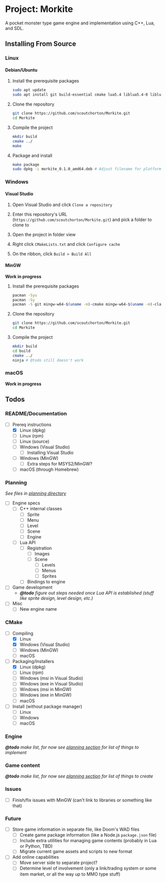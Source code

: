 # Project: Morkite

A pocket monster type game engine and implementation using C++, Lua, and SDL.

## Installing From Source

### Linux

#### Debian/Ubuntu

1. Install the prerequisite packages

   ```bash
   sudo apt update
   sudo apt install git build-essential cmake lua5.4 liblua5.4-0 liblua5.4-0-dbg liblua5.4-dev libsdl2-2.0-0 libsdl2-dev libsdl2-image-2.0-0 libsdl2-image-dev
   ```

1. Clone the repository

   ```bash
   git clone https://github.com/scoutchorton/Morkite.git
   cd Morkite
   ```

1. Compile the project

   ```bash
   mkdir build
   cmake ../
   make
   ```

1. Package and install

   ```bash
   make package
   sudo dpkg -i morkite_0.1.0_amd64.deb # Adjust filename for platform
   ```

### Windows

#### Visual Studio

1. Open Visual Studio and click `Clone a repository`

1. Enter this repository's URL (`https://github.com/scoutchorton/Morkite.git`) and pick a folder to clone to

1. Open the project in folder view

1. Right click `CMakeLists.txt` and click `Configure cache`

1. On the ribbon, click `Build > Build All`

#### MinGW

**Work in progress**

1. Install the prerequisite packages

   ```bash
   pacman -Syu
   pacman -Sy
   pacman -S git mingw-w64-$(uname -m)-cmake mingw-w64-$(uname -m)-clang
   ```

1. Clone the repository

   ```bash
   git clone https://github.com/scoutchorton/Morkite.git
   cd Morkite
   ```

1. Compile the project

   ```bash
   mkdir build
   cd build
   cmake ../
   ninja # @todo still doesn't work
   ```

### macOS

**Work in progress**

## Todos

### README/Documentation

- [ ] Prereq instructions
  - [x] Linux (dpkg)
  - [ ] Linux (rpm)
  - [ ] Linux (source)
  - [ ] Windows (Visual Studio)
    - [ ] Installing Visual Studio
  - [ ] Windows (MinGW)
    - [ ] Extra steps for MSYS2/MinGW?
  - [ ] macOS (through Homebrew)

### Planning

_See files in [planning directory](./planning/)_

- [ ] Engine specs
  - [ ] C++ internal classes
    - [ ] Sprite
    - [ ] Menu
    - [ ] Level
    - [ ] Scene
    - [ ] Engine
  - [ ] Lua API
    - [ ] Registration
      - [ ] Images
      - [ ] Scene
        - [ ] Levels
        - [ ] Menus
        - [ ] Sprites
    - [ ] Bindings to engine
- [ ] Game development
  - _**@todo** figure out steps needed once Lua API is established (stuff like sprite design, level design, etc.)_
- [ ] Misc
  - [ ] New engine name

### CMake

- [ ] Compiling
  - [x] Linux
  - [x] Windows (Visual Studio)
  - [ ] Windows (MinGW)
  - [ ] macOS
- [ ] Packaging/Installers
  - [x] Linux (dpkg)
  - [ ] Linux (rpm)
  - [ ] Windows (msi in Visual Studio)
  - [ ] Windows (exe in Visual Studio)
  - [ ] Windows (msi in MinGW)
  - [ ] Windows (exe in MinGW)
  - [ ] macOS
- [ ] Install (without package manager)
  - [ ] Linux
  - [ ] Windows
  - [ ] macOS

### Engine

_**@todo** make list, for now see [planning section](#planning) for list of things to implement_

### Game content

_**@todo** make list, for now see [planning section](#planning) for list of things to create_

### Issues

- [ ] Finish/fix issues with MinGW (can't link to libraries or something like that)

### Future

- [ ] Store game information in separate file, like Doom's WAD files
  - [ ] Create game package information (like a Node.js `package.json` file)
  - [ ] Include extra utilities for managing game contents (probably in Lua or Python, TBD)
  - [ ] Migrate current game assets and scripts to new format
- [ ] Add online capabilities
  - [ ] Move server side to separate project?
  - [ ] Determine level of involvement (only a link/trading system or some item market, or all the way up to MMO type stuff)
